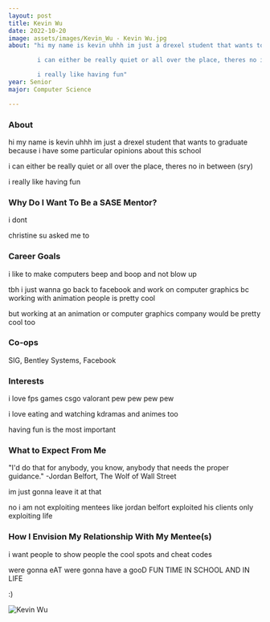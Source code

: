 ```yaml
---
layout: post
title: Kevin Wu 
date: 2022-10-20
image: assets/images/Kevin_Wu - Kevin Wu.jpg
about: "hi my name is kevin uhhh im just a drexel student that wants to graduate because i have some particular opinions about this school

        i can either be really quiet or all over the place, theres no in between (sry)

        i really like having fun"
year: Senior
major: Computer Science

---
```


### About

hi my name is kevin uhhh im just a drexel student that wants to graduate because i have some particular opinions about this school

i can either be really quiet or all over the place, theres no in between (sry)

i really like having fun

### Why Do I Want To Be a SASE Mentor?

i dont

christine su asked me to

### Career Goals

i like to make computers beep and boop and not blow up

tbh i just wanna go back to facebook and work on computer graphics bc working with animation people is pretty cool

but working at an animation or computer graphics company would be pretty cool too

### Co-ops

SIG, Bentley Systems, Facebook

### Interests

i love fps games
csgo valorant pew pew pew pew

i love eating and watching kdramas and animes too

having fun is the most important

### What to Expect From Me

"I'd do that for anybody, you know, anybody that needs the proper guidance." -Jordan Belfort, The Wolf of Wall Street

im just gonna leave it at that

no i am not exploiting mentees like jordan belfort exploited his clients
only exploiting life

### How I Envision My Relationship With My Mentee(s) 

i want people to show people the cool spots and cheat codes

were gonna eAT
were gonna have a gooD FUN TIME
IN SCHOOL AND IN LIFE

:)

<div class="text-center my-5">
    <img src="https://sase-drexel.github.io/mentorship-2021/assets/images/Kevin_Wu.jpg" alt="Kevin Wu" class="rounded post-img" />
</div>
